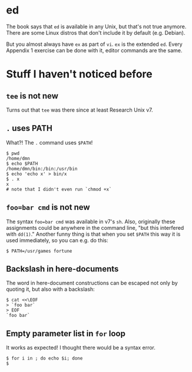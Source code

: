 # ed

The book says that `ed` is available in any Unix, but that's not true anymore.
There are some Linux distros that don't include it by default (e.g. Debian).

But you almost always have `ex` as part of `vi`. `ex` is the extended `ed`.
Every Appendix 1 exercise can be done with it, editor commands are the same.


# Stuff I haven't noticed before

## `tee` is not new

Turns out that `tee` was there since at least Research Unix v7.

## `.` uses PATH

What?! The `.` command uses `$PATH`!
```
$ pwd
/home/dmn
$ echo $PATH
/home/dmn/bin:/bin:/usr/bin
$ echo 'echo x' > bin/x
$ . x
x
# note that I didn't even run `chmod +x`
```

## `foo=bar cmd` is not new

The syntax `foo=bar cmd` was available in v7's `sh`. Also, originally these
assignments could be anywhere in the command line, "but this interfered
with `dd(1)`." Another funny thing is that when you set `$PATH` this way
it is used immediately, so you can e.g. do this:
```
$ PATH=/usr/games fortune
```

## Backslash in here-documents

The word in here-document constructions can be escaped not only by quoting it,
but also with a backslash:
```
$ cat <<\EOF
> `foo bar`
> EOF
`foo bar`
```

## Empty parameter list in `for` loop

It works as expected! I thought there would be a syntax error.
```
$ for i in ; do echo $i; done
$
```
